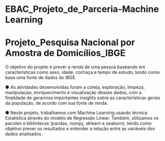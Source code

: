 # EBAC_Projeto_de_Parceria-Machine Learning
# Projeto_Pesquisa Nacional por Amostra de Domicílios_IBGE

   O objetivo do projeto é prever a renda de uma pessoa baseando em características como sexo, idade, cor/raça e tempo de estudo, tendo como base uma fonte de dados do IBGE.
   
●  As atividades desenvolvidas foram a coleta, exploração, limpeza, manipulação, enriquecimento e visualização desses dados, com a finalidade de gerarmos importantes insights sobre as características gerais da população, de acordo com sua fonte de renda.

●	Neste projeto, trabalhamos com Machine Learning usando técnica Estatística através do modelo de Regressão Linear. Também, utilizamos os pacotes e bibliotecas (pandas, numpy, sklearn e seaborn), tendo como objetivo prever os resultados e entender a relação entre as variáveis dos dados analisados.


